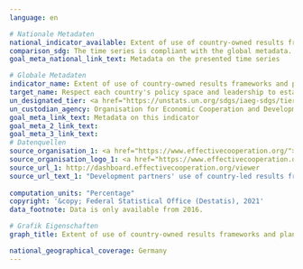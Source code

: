 ```yaml
---
language: en    

# Nationale Metadaten    
national_indicator_available: Extent of use of country-owned results frameworks by providers of development co-operation    
comparison_sdg: The time series is compliant with the global metadata.    
goal_meta_national_link_text: Metadata on the presented time series    

# Globale Metadaten    
indicator_name: Extent of use of country-owned results frameworks and planning tools by providers of development cooperation    
target_name: Respect each country's policy space and leadership to establish and implement policies for poverty eradication and sustainable development    
un_designated_tier: <a href="https://unstats.un.org/sdgs/iaeg-sdgs/tier-classification/" title="Click here for more information on the UN tier classification."  target="_blank">Tier II</a>    
un_custodian_agency: Organisation for Economic Cooperation and Development (OECD)<br>United Nations Development Programme (UNDP)    
goal_meta_link_text: Metadata on this indicator    
goal_meta_2_link_text:     
goal_meta_3_link_text:         
# Datenquellen
source_organisation_1: <a href="https://www.effectivecooperation.org/"> Global Partnership for Effective Development Co-operation (GPEDC) </a>
source_organisation_logo_1: <a href="https://www.effectivecooperation.org/"><img src="https://g205sdgs.github.io/sdg-indicators/public/OrgImgEn/global.png" alt="Logo global" style="height:60px; width:148px"/></a>
source_url_1: http://dashboard.effectivecooperation.org/viewer
source_url_text_1: "Development partners' use of country-led results frameworks - Indicator results monitored using the partner country's own sources and monitoring systems"
    
computation_units: "Percentage"    
copyright: '&copy; Federal Statistical Office (Destatis), 2021'    
data_footnote: Data is only available from 2016.    

# Grafik Eigenschaften    
graph_title: Extent of use of country-owned results frameworks and planning tools in development cooperation    

national_geographical_coverage: Germany    
---
```


<span></span>